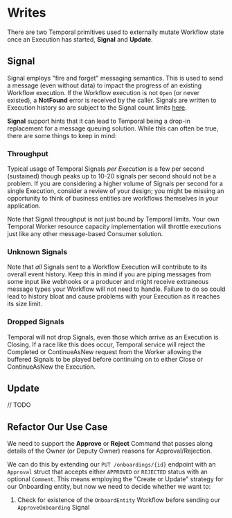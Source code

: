 # Writes

There are two Temporal primitives used to externally mutate Workflow state once an Execution has started, **Signal** and **Update**.

## Signal
Signal employs "fire and forget" messaging semantics. This is used to send a message (even without data)
to impact the progress of an existing Workflow execution.
If the Workflow execution is not `Open` (or never existed), a **NotFound** error is received by the caller.
Signals are written to Execution history so are subject to the Signal count limits [here](https://docs.temporal.io/cloud/limits#per-workflow-execution-signal-limit).

**Signal** support hints that it can lead to Temporal being a drop-in replacement for a message queuing solution.
While this can often be true, there are some things to keep in mind:

### Throughput
Typical usage of Temporal Signals _per Execution_ is a few per second (sustained) though peaks up to 10-20 signals per second should not be a problem.
If you are considering a higher volume of Signals per second for a single Execution, consider a review of your design; you might
be missing an opportunity to think of business entities are workflows themselves in your application.

Note that Signal throughput is not just bound by Temporal limits. Your own Temporal Worker resource capacity implementation will throttle executions just like
any other message-based Consumer solution. 

### Unknown Signals
Note that _all_ Signals sent to a Workflow Execution will contribute to its overall event history.
Keep this in mind if you are piping messages from some input like webhooks or a producer and might
receive extraneous message types your Workflow will not need to handle. Failure to do so could lead to
history bloat and cause problems with your Execution as it reaches its size limit.

### Dropped Signals
Temporal will not drop Signals, even those which arrive as an Execution is Closing. 
If a race like this does occur, Temporal service will reject the Completed or ContinueAsNew request from the Worker allowing the buffered
Signals to be played before continuing on to either Close or ContinueAsNew the Execution.


## Update

// TODO

## Refactor Our Use Case

We need to support the **Approve** or **Reject** Command that passes along details of the Owner (or Deputy Owner) reasons
for Approval/Rejection.

We can do this by extending our `PUT /onboardings/{id}` endpoint with an `Approval` struct that accepts either `APPROVED` or `REJECTED` status with an optional `Comment`.
This means employing the "Create or Update" strategy for our Onboarding entity, but now we need to decide
whether we want to:
1. Check for existence of the `OnboardEntity` Workflow before sending our `ApproveOnboarding` Signal